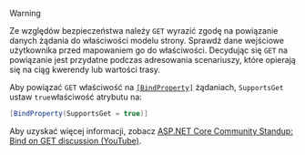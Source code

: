 > [!WARNING]
> Ze względów bezpieczeństwa należy `GET` wyrazić zgodę na powiązanie danych żądania do właściwości modelu strony. Sprawdź dane wejściowe użytkownika przed mapowaniem go do właściwości. Decydując się `GET` na powiązanie jest przydatne podczas adresowania scenariuszy, które opierają się na ciąg kwerendy lub wartości trasy.
>
> Aby powiązać `GET` właściwość na [`[BindProperty]`](xref:Microsoft.AspNetCore.Mvc.BindPropertyAttribute) żądaniach, `SupportsGet` ustaw `true`właściwość atrybutu na:
>
> ```csharp
> [BindProperty(SupportsGet = true)]
> ```
>
> Aby uzyskać więcej informacji, zobacz [ASP.NET Core Community Standup: Bind on GET discussion (YouTube)](https://www.youtube.com/watch?v=p7iHB9V-KVU&feature=youtu.be&t=54m27s).

